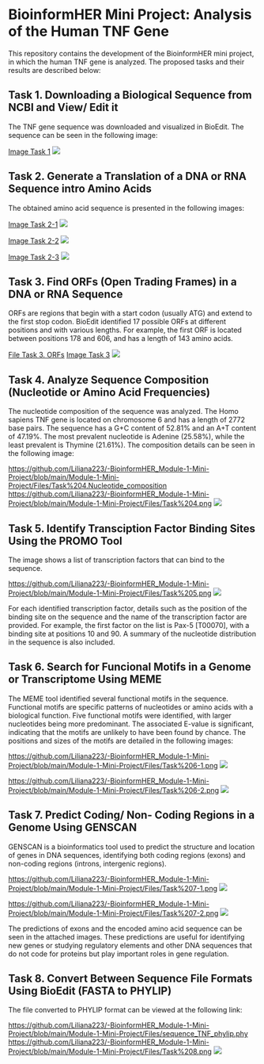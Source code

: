 # BioinformHER Mini Project: Analysis of the Human TNF Gene

This repository contains the development of the BioinformHER mini project, in which the human TNF gene is analyzed. The proposed tasks and their results are described below:

## Task 1. Downloading a Biological Sequence from NCBI and View/ Edit it

The TNF gene sequence was downloaded and visualized in BioEdit. The sequence can be seen in the following image:

[Image Task 1](https://github.com/Liliana223/-BioinformHER_Module-1-Mini-Project/blob/main/Module-1-Mini-Project/Files/Task%201.png)
![](https://github.com/Liliana223/-BioinformHER_Module-1-Mini-Project/blob/main/Module-1-Mini-Project/Files/Task%201.png)

## Task 2. Generate a Translation of a DNA or RNA Sequence intro Amino Acids

The obtained amino acid sequence is presented in the following images:

[Image Task 2-1](https://github.com/Liliana223/-BioinformHER_Module-1-Mini-Project/blob/main/Module-1-Mini-Project/Files/Task%202-1.png)
![](https://github.com/Liliana223/-BioinformHER_Module-1-Mini-Project/blob/main/Module-1-Mini-Project/Files/Task%202-1.png)

[Image Task 2-2](https://github.com/Liliana223/-BioinformHER_Module-1-Mini-Project/blob/main/Module-1-Mini-Project/Files/Task%202-2.png)
![](https://github.com/Liliana223/-BioinformHER_Module-1-Mini-Project/blob/main/Module-1-Mini-Project/Files/Task%202-2.png)

[Image Task 2-3](https://github.com/Liliana223/-BioinformHER_Module-1-Mini-Project/blob/main/Module-1-Mini-Project/Files/Task%202-3.png)
![](https://github.com/Liliana223/-BioinformHER_Module-1-Mini-Project/blob/main/Module-1-Mini-Project/Files/Task%202-3.png)

## Task 3. Find ORFs (Open Trading Frames) in a DNA or RNA Sequence 

ORFs are regions that begin with a start codon (usually ATG) and extend to the first stop codon. BioEdit identified 17 possible ORFs at different positions and with various lengths. For example, the first ORF is located between positions 178 and 606, and has a length of 143 amino acids.

[File Task 3. ORFs](https://github.com/Liliana223/-BioinformHER_Module-1-Mini-Project/blob/main/Module-1-Mini-Project/Files/Task%203.ORFs)
[Image Task 3](https://github.com/Liliana223/-BioinformHER_Module-1-Mini-Project/blob/main/Module-1-Mini-Project/Files/Task%203.png)
![](https://github.com/Liliana223/-BioinformHER_Module-1-Mini-Project/blob/main/Module-1-Mini-Project/Files/Task%203.png)

## Task 4. Analyze Sequence Composition (Nucleotide or Amino Acid Frequencies)

The nucleotide composition of the sequence was analyzed. The Homo sapiens TNF gene is located on chromosome 6 and has a length of 2772 base pairs. The sequence has a G+C content of 52.81% and an A+T content of 47.19%. The most prevalent nucleotide is Adenine (25.58%), while the least prevalent is Thymine (21.61%). The composition details can be seen in the following image:

https://github.com/Liliana223/-BioinformHER_Module-1-Mini-Project/blob/main/Module-1-Mini-Project/Files/Task%204.Nucleotide_composition
https://github.com/Liliana223/-BioinformHER_Module-1-Mini-Project/blob/main/Module-1-Mini-Project/Files/Task%204.png
![](https://github.com/Liliana223/-BioinformHER_Module-1-Mini-Project/blob/main/Module-1-Mini-Project/Files/Task%204.png)

## Task 5. Identify Transciption Factor Binding Sites Using the PROMO Tool
The image shows a list of transcription factors that can bind to the sequence.

https://github.com/Liliana223/-BioinformHER_Module-1-Mini-Project/blob/main/Module-1-Mini-Project/Files/Task%205.png
![](https://github.com/Liliana223/-BioinformHER_Module-1-Mini-Project/blob/main/Module-1-Mini-Project/Files/Task%205.png)

For each identified transcription factor, details such as the position of the binding site on the sequence and the name of the transcription factor are provided. For example, the first factor on the list is Pax-5 [T00070], with a binding site at positions 10 and 90. A summary of the nucleotide distribution in the sequence is also included.

## Task 6. Search for Funcional Motifs in a Genome or Transcriptome Using MEME

The MEME tool identified several functional motifs in the sequence. Functional motifs are specific patterns of nucleotides or amino acids with a biological function. Five functional motifs were identified, with larger nucleotides being more predominant. The associated E-value is significant, indicating that the motifs are unlikely to have been found by chance. The positions and sizes of the motifs are detailed in the following images:
 
https://github.com/Liliana223/-BioinformHER_Module-1-Mini-Project/blob/main/Module-1-Mini-Project/Files/Task%206-1.png
![](https://github.com/Liliana223/-BioinformHER_Module-1-Mini-Project/blob/main/Module-1-Mini-Project/Files/Task%206-1.png)

https://github.com/Liliana223/-BioinformHER_Module-1-Mini-Project/blob/main/Module-1-Mini-Project/Files/Task%206-2.png
![](https://github.com/Liliana223/-BioinformHER_Module-1-Mini-Project/blob/main/Module-1-Mini-Project/Files/Task%206-2.png)

## Task 7. Predict Coding/ Non- Coding Regions in a Genome Using GENSCAN
GENSCAN is a bioinformatics tool used to predict the structure and location of genes in DNA sequences, identifying both coding regions (exons) and non-coding regions (introns, intergenic regions).

https://github.com/Liliana223/-BioinformHER_Module-1-Mini-Project/blob/main/Module-1-Mini-Project/Files/Task%207-1.png
![](https://github.com/Liliana223/-BioinformHER_Module-1-Mini-Project/blob/main/Module-1-Mini-Project/Files/Task%207-1.png)
 
https://github.com/Liliana223/-BioinformHER_Module-1-Mini-Project/blob/main/Module-1-Mini-Project/Files/Task%207-2.png
![](https://github.com/Liliana223/-BioinformHER_Module-1-Mini-Project/blob/main/Module-1-Mini-Project/Files/Task%207-2.png)

The predictions of exons and the encoded amino acid sequence can be seen in the attached images. These predictions are useful for identifying new genes or studying regulatory elements and other DNA sequences that do not code for proteins but play important roles in gene regulation.

## Task 8. Convert Between Sequence File Formats Using BioEdit (FASTA to PHYLIP)
The file converted to PHYLIP format can be viewed at the following link:

https://github.com/Liliana223/-BioinformHER_Module-1-Mini-Project/blob/main/Module-1-Mini-Project/Files/sequence_TNF_phylip.phy
https://github.com/Liliana223/-BioinformHER_Module-1-Mini-Project/blob/main/Module-1-Mini-Project/Files/Task%208.png
![](https://github.com/Liliana223/-BioinformHER_Module-1-Mini-Project/blob/main/Module-1-Mini-Project/Files/Task%208.png)

